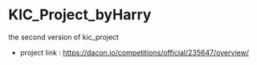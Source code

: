 # KIC_Project_byHarry
the second version of kic_project

- project link : <https://dacon.io/competitions/official/235647/overview/>
